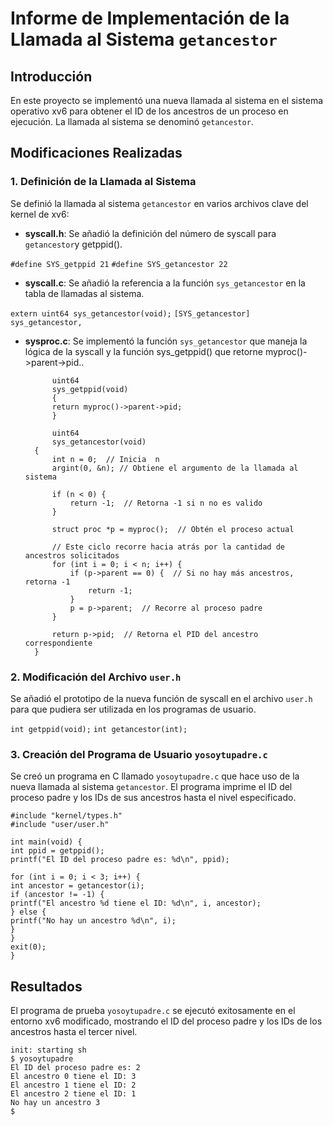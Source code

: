# Informe de Implementación de la Llamada al Sistema `getancestor`

## Introducción

En este proyecto se implementó una nueva llamada al sistema en el sistema operativo xv6 para obtener el ID de los ancestros de un proceso en ejecución. La llamada al sistema se denominó `getancestor`.

## Modificaciones Realizadas

### 1. Definición de la Llamada al Sistema

Se definió la llamada al sistema `getancestor` en varios archivos clave del kernel de xv6:

- **syscall.h**: Se añadió la definición del número de syscall para `getancestor`y getppid().

`#define SYS_getppid 21`
`#define SYS_getancestor 22`

- **syscall.c**: Se añadió la referencia a la función `sys_getancestor` en la tabla de llamadas al sistema.

`extern uint64 sys_getancestor(void);`
`[SYS_getancestor] sys_getancestor,`

- **sysproc.c**: Se implementó la función `sys_getancestor` que maneja la lógica de la syscall y la función sys_getppid() que retorne myproc()->parent->pid..

            uint64
            sys_getppid(void)
            {
            return myproc()->parent->pid;
            }
                
            uint64
            sys_getancestor(void)
        {
            int n = 0;  // Inicia  n
            argint(0, &n); // Obtiene el argumento de la llamada al sistema

            if (n < 0) {
                return -1;  // Retorna -1 si n no es valido
            }

            struct proc *p = myproc();  // Obtén el proceso actual

            // Este ciclo recorre hacia atrás por la cantidad de ancestros solicitados
            for (int i = 0; i < n; i++) {
                if (p->parent == 0) {  // Si no hay más ancestros, retorna -1
                    return -1;
                }
                p = p->parent;  // Recorre al proceso padre
            }

            return p->pid;  // Retorna el PID del ancestro correspondiente
        }

### 2. Modificación del Archivo `user.h`

Se añadió el prototipo de la nueva función de syscall en el archivo `user.h` para que pudiera ser utilizada en los programas de usuario.

`int getppid(void);`
`int getancestor(int);`

### 3. Creación del Programa de Usuario `yosoytupadre.c`

Se creó un programa en C llamado `yosoytupadre.c` que hace uso de la nueva llamada al sistema `getancestor`. El programa imprime el ID del proceso padre y los IDs de sus ancestros hasta el nivel especificado.

    #include "kernel/types.h"
    #include "user/user.h"

    int main(void) {
    int ppid = getppid();
    printf("El ID del proceso padre es: %d\n", ppid);

    for (int i = 0; i < 3; i++) {
    int ancestor = getancestor(i);
    if (ancestor != -1) {
    printf("El ancestro %d tiene el ID: %d\n", i, ancestor);
    } else {
    printf("No hay un ancestro %d\n", i);
    }
    }
    exit(0);
    }

## Resultados

El programa de prueba `yosoytupadre.c` se ejecutó exitosamente en el entorno xv6 modificado, mostrando el ID del proceso padre y los IDs de los ancestros hasta el tercer nivel.

    init: starting sh
    $ yosoytupadre
    El ID del proceso padre es: 2
    El ancestro 0 tiene el ID: 3
    El ancestro 1 tiene el ID: 2
    El ancestro 2 tiene el ID: 1
    No hay un ancestro 3
    $ 